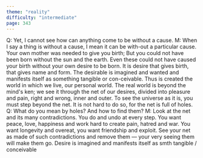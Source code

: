 ```yaml
---
theme: "reality"
difficulty: "intermediate"
page: 343
---
```


Q: Yet, I cannot see how can anything come to be without a cause. M: When I say a thing is without a cause, I mean it can be with-out a particular cause. Your own mother was needed to give you birth; But you could not have been born without the sun and the earth. Even these could not have caused your birth without your own desire to be born. It is desire that gives birth, that gives name and form. The desirable is imagined and wanted and manifests itself as something tangible or con-ceivable. Thus is created the world in which we live, our personal world. The real world is beyond the mind's ken; we see it through the net of our desires, divided into pleasure and pain, right and wrong, inner and outer. To see the universe as it is, you must step beyond the net. It is not hard to do so, for the net is full of holes. Q: What do you mean by holes? And how to find them? M: Look at the net and its many contradictions. You do and undo at every step. You want peace, love, happiness and work hard to create pain, hatred and war. You want longevity and overeat, you want friendship and exploit. See your net as made of such contradictions and remove them — your very seeing them will make them go. Desire is imagined and manifests itself as smth tangible / conceivable